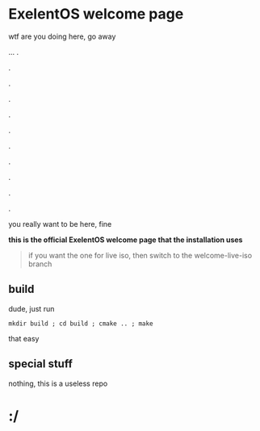 # ExelentOS welcome page

wtf are you doing here, go away


...
. 
 
. 
 
. 
 
. 

.

.

.

.

.

.

.

you really want to be here, fine

**this is the official ExelentOS welcome page that the installation uses**

> if you want the one for live iso, then switch to the welcome-live-iso branch


## build

dude, just run

```
mkdir build ; cd build ; cmake .. ; make
```

that easy


## special stuff

nothing, this is a useless repo

# :/
